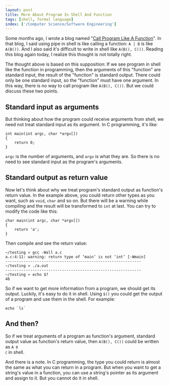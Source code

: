 ```yaml
---
layout: post
title: More About Program In Shell And Function
tags: [shell, formal language]
index: ['/Computer Science/Software Engineering']
---
```


Some months ago, I wrote a blog named "[Call Program Like A Function](/2012-12-18-Call-Program-Like-A-Function.html)". In that blog, I said using pipe in shell is like calling a function: `A | B` is like `A(B())`. And I also said it's difficult to write in shell like `A(B(), C())`. Reading this blog again today, I realize this thought is not totally right.

The thought above is based on this supposition: If we see program in shell like the function in programming, then the arguments of this "function" are standard input, the result of the "function" is standard output. There could only be one standard input, so the "function" must have one argument. In this way, there is no way to call program like `A(B(), C())`. But we could discuss these two points.

## Standard input as arguments

But thinking about how the program could receive arguments from shell, we need not treat standard input as its argument. In C programming, it's like:

	int main(int argc, char *argv[])
	{
		return 0;
	}

`argc` is the number of arguments, and `argv` is what they are. So there is no need to see standard input as the program's arguments.

## Standard output as return value

Now let's think about why we treat program's standard output as function's return value. In the example above, you could return other types as you want, such as `void`, `char` and so on. But there will be a warning while compiling and the result will be transformed to `int` at last. You can try to modify the code like this:

	char main(int argc, char *argv[])
	{
		return 'a';
	}

Then compile and see the return value:

	~/testing » gcc -Wall a.c
	a.c:4:11: warning: return type of ‘main’ is not ‘int’ [-Wmain]
	------------------------------------------------------------
	~/testing » ./a.out
	------------------------------------------------------------
	~/testing » echo $?
	46

So if we want to get more information from a program, we should get its output. Luckily, it's easy to do it in shell. Using `$()` you could get the output of a program and use them in the shell. For example:

	echo `ls`

## And then?

So if we treat arguments of a program as function's argument, standard output value as function's return value, then `A(B(), C())` could be written as <code>A `B` `C`</code> in shell.

And there is a note. In C programming, the type you could return is almost the same as what you can return in a program. But when you want to get a string's value in a function, you can use a string's pointer as its argument and assign to it. But you cannot do it in shell.

